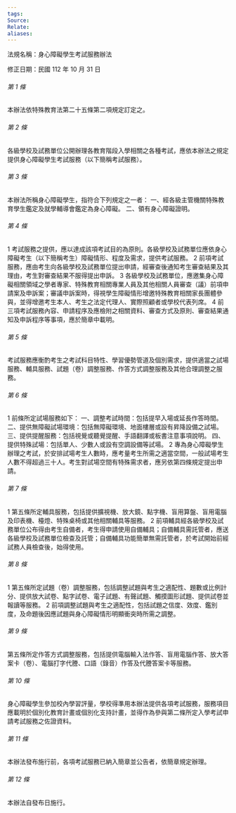 ```yaml
---
tags: 
Source: 
Relate: 
aliases:
---
```

法規名稱：身心障礙學生考試服務辦法

修正日期：民國 112 年 10 月 31 日

###### 第 1 條
本辦法依特殊教育法第二十五條第二項規定訂定之。
###### 第 2 條
各級學校及試務單位公開辦理各教育階段入學相關之各種考試，應依本辦法之規定提供身心障礙學生考試服務（以下簡稱考試服務）。
###### 第 3 條
本辦法所稱身心障礙學生，指符合下列規定之一者：
一、經各級主管機關特殊教育學生鑑定及就學輔導會鑑定為身心障礙。
二、領有身心障礙證明。
###### 第 4 條
1   考試服務之提供，應以達成該項考試目的為原則。各級學校及試務單位應依身心障礙考生（以下簡稱考生）障礙情形、程度及需求，提供考試服務。
2   前項考試服務，應由考生向各級學校及試務單位提出申請，經審查後通知考生審查結果及其理由，考生對審查結果不服得提出申訴。
3   各級學校及試務單位，應邀集身心障礙相關領域之學者專家、特殊教育相關專業人員及其他相關人員審查（議）前項申請案及申訴案；審議申訴案時，得視學生障礙情形增邀特殊教育相關家長團體參與，並得增邀考生本人、考生之法定代理人、實際照顧者或學校代表列席。
4   前三項考試服務內容、申請程序及應檢附之相關資料、審查方式及原則、審查結果通知及申訴程序等事項，應於簡章中載明。
###### 第 5 條
考試服務應衡酌考生之考試科目特性、學習優勢管道及個別需求，提供適當之試場服務、輔具服務、試題（卷）調整服務、作答方式調整服務及其他合理調整之服務。
###### 第 6 條
1   前條所定試場服務如下：
一、調整考試時間：包括提早入場或延長作答時間。
二、提供無障礙試場環境：包括無障礙環境、地面樓層或設有昇降設備之試場。
三、提供提醒服務：包括視覺或聽覺提醒、手語翻譯或板書注意事項說明。
四、提供特殊試場：包括單人、少數人或設有空調設備等試場。
2   專為身心障礙學生辦理之考試，於安排試場考生人數時，應考量考生所需之適當空間，一般試場考生人數不得超過三十人。考生對試場空間有特殊需求者，應另依第四條規定提出申請。
###### 第 7 條
1   第五條所定輔具服務，包括提供擴視機、放大鏡、點字機、盲用算盤、盲用電腦及印表機、檯燈、特殊桌椅或其他相關輔具等服務。
2   前項輔具經各級學校及試務單位公布得由考生自備者，考生得申請使用自備輔具；自備輔具需託管者，應送各級學校及試務單位檢查及託管；自備輔具功能簡單無需託管者，於考試開始前經試務人員檢查後，始得使用。
###### 第 8 條
1   第五條所定試題（卷）調整服務，包括調整試題與考生之適配性、題數或比例計分、提供放大試卷、點字試卷、電子試題、有聲試題、觸摸圖形試題、提供試卷並報讀等服務。
2   前項調整試題與考生之適配性，包括試題之信度、效度、鑑別度，及命題後因應試題與身心障礙情形明顯衝突時所需之調整。
###### 第 9 條
第五條所定作答方式調整服務，包括提供電腦輸入法作答、盲用電腦作答、放大答案卡（卷）、電腦打字代謄、口語（錄音）作答及代謄答案卡等服務。
###### 第 10 條
身心障礙學生參加校內學習評量，學校得準用本辦法提供各項考試服務，服務項目應載明於個別化教育計畫或個別化支持計畫，並得作為參與第二條所定入學考試申請考試服務之佐證資料。
###### 第 11 條
本辦法發布施行前，各項考試服務已納入簡章並公告者，依簡章規定辦理。
###### 第 12 條
本辦法自發布日施行。
